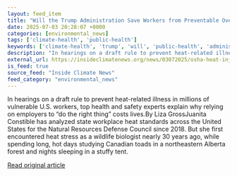 ```yaml
---
layout: feed_item
title: "Will the Trump Administration Save Workers from Preventable Overheating Deaths?"
date: 2025-07-03 20:28:07 +0000
categories: [environmental_news]
tags: ['climate-health', 'public-health']
keywords: ['climate-health', 'trump', 'will', 'public-health', 'administration']
description: "In hearings on a draft rule to prevent heat-related illness in millions of vulnerable U"
external_url: https://insideclimatenews.org/news/03072025/osha-heat-injury-protection-hearings/
is_feed: true
source_feed: "Inside Climate News"
feed_category: "environmental_news"
---
```


In hearings on a draft rule to prevent heat-related illness in millions of vulnerable U.S. workers, top health and safety experts explain why relying on employers to “do the right thing” costs lives.By Liza GrossJuanita Constible has analyzed state workplace heat standards across the United States for the Natural Resources Defense Council since 2018. But she first encountered heat stress as a wildlife biologist nearly 30 years ago, while spending long, hot days studying Canadian toads in a northeastern Alberta forest and nights sleeping in a stuffy tent.&nbsp;

[Read original article](https://insideclimatenews.org/news/03072025/osha-heat-injury-protection-hearings/)
